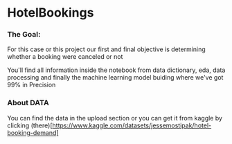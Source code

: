 # HotelBookings

### The Goal:
For this case or this project our first and final objective is determining whether a booking were canceled or not

You'll find all information inside the notebook from data dictionary, eda, data processing and finally the machine learning model buiding where we've got 99% in Precision

### About DATA
You can find the data in the upload section or you can get it from kaggle by clicking (there)[https://www.kaggle.com/datasets/jessemostipak/hotel-booking-demand]
